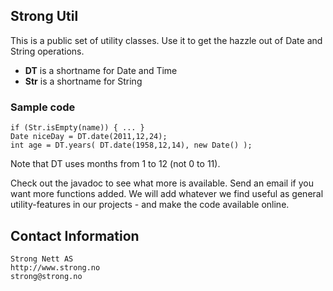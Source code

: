 
## Strong Util

This is a public set of utility classes.
Use it to get the hazzle out of Date and String operations.

*  **DT** is a shortname for Date and Time
*  **Str** is a shortname for String

### Sample code

	if (Str.isEmpty(name)) { ... }
	Date niceDay = DT.date(2011,12,24);
	int age = DT.years( DT.date(1958,12,14), new Date() );

Note that DT uses months from 1 to 12 (not 0 to 11).

Check out the javadoc to see what more is available.
Send an email if you want more functions added.
We will add whatever we find useful as general 
utility-features in our projects - and make the
code available online.

Contact Information
--------------------------------
	Strong Nett AS
	http://www.strong.no
	strong@strong.no